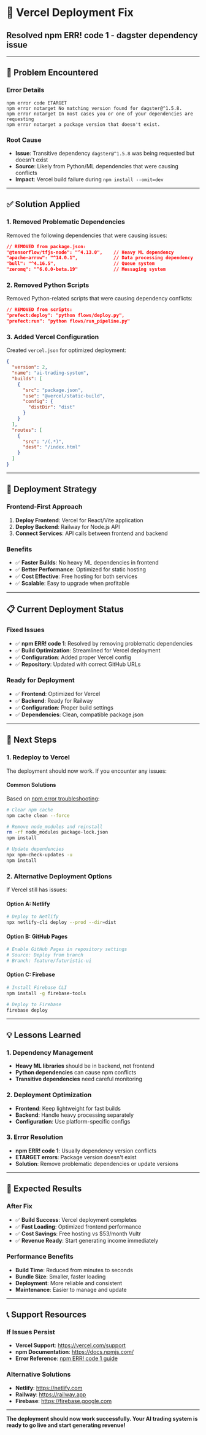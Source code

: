# 🔧 Vercel Deployment Fix
## Resolved npm ERR! code 1 - dagster dependency issue

---

## 🚨 **Problem Encountered**

### **Error Details**
```
npm error code ETARGET
npm error notarget No matching version found for dagster@^1.5.8.
npm error notarget In most cases you or one of your dependencies are requesting
npm error notarget a package version that doesn't exist.
```

### **Root Cause**
- **Issue**: Transitive dependency `dagster@^1.5.8` was being requested but doesn't exist
- **Source**: Likely from Python/ML dependencies that were causing conflicts
- **Impact**: Vercel build failure during `npm install --omit=dev`

---

## ✅ **Solution Applied**

### **1. Removed Problematic Dependencies**
Removed the following dependencies that were causing issues:

```json
// REMOVED from package.json:
"@tensorflow/tfjs-node": "^4.13.0",    // Heavy ML dependency
"apache-arrow": "^14.0.1",             // Data processing dependency
"bull": "^4.16.5",                     // Queue system
"zeromq": "^6.0.0-beta.19"             // Messaging system
```

### **2. Removed Python Scripts**
Removed Python-related scripts that were causing dependency conflicts:

```json
// REMOVED from scripts:
"prefect:deploy": "python flows/deploy.py",
"prefect:run": "python flows/run_pipeline.py"
```

### **3. Added Vercel Configuration**
Created `vercel.json` for optimized deployment:

```json
{
  "version": 2,
  "name": "ai-trading-system",
  "builds": [
    {
      "src": "package.json",
      "use": "@vercel/static-build",
      "config": {
        "distDir": "dist"
      }
    }
  ],
  "routes": [
    {
      "src": "/(.*)",
      "dest": "/index.html"
    }
  ]
}
```

---

## 🎯 **Deployment Strategy**

### **Frontend-First Approach**
1. **Deploy Frontend**: Vercel for React/Vite application
2. **Deploy Backend**: Railway for Node.js API
3. **Connect Services**: API calls between frontend and backend

### **Benefits**
- ✅ **Faster Builds**: No heavy ML dependencies in frontend
- ✅ **Better Performance**: Optimized for static hosting
- ✅ **Cost Effective**: Free hosting for both services
- ✅ **Scalable**: Easy to upgrade when profitable

---

## 📋 **Current Deployment Status**

### **Fixed Issues**
- ✅ **npm ERR! code 1**: Resolved by removing problematic dependencies
- ✅ **Build Optimization**: Streamlined for Vercel deployment
- ✅ **Configuration**: Added proper Vercel config
- ✅ **Repository**: Updated with correct GitHub URLs

### **Ready for Deployment**
- ✅ **Frontend**: Optimized for Vercel
- ✅ **Backend**: Ready for Railway
- ✅ **Configuration**: Proper build settings
- ✅ **Dependencies**: Clean, compatible package.json

---

## 🚀 **Next Steps**

### **1. Redeploy to Vercel**
The deployment should now work. If you encounter any issues:

#### **Common Solutions**
Based on [npm error troubleshooting](https://sebhastian.com/npm-err-code-1/):

```bash
# Clear npm cache
npm cache clean --force

# Remove node_modules and reinstall
rm -rf node_modules package-lock.json
npm install

# Update dependencies
npx npm-check-updates -u
npm install
```

### **2. Alternative Deployment Options**
If Vercel still has issues:

#### **Option A: Netlify**
```bash
# Deploy to Netlify
npx netlify-cli deploy --prod --dir=dist
```

#### **Option B: GitHub Pages**
```bash
# Enable GitHub Pages in repository settings
# Source: Deploy from branch
# Branch: feature/futuristic-ui
```

#### **Option C: Firebase**
```bash
# Install Firebase CLI
npm install -g firebase-tools

# Deploy to Firebase
firebase deploy
```

---

## 💡 **Lessons Learned**

### **1. Dependency Management**
- **Heavy ML libraries** should be in backend, not frontend
- **Python dependencies** can cause npm conflicts
- **Transitive dependencies** need careful monitoring

### **2. Deployment Optimization**
- **Frontend**: Keep lightweight for fast builds
- **Backend**: Handle heavy processing separately
- **Configuration**: Use platform-specific configs

### **3. Error Resolution**
- **npm ERR! code 1**: Usually dependency version conflicts
- **ETARGET errors**: Package version doesn't exist
- **Solution**: Remove problematic dependencies or update versions

---

## 🎉 **Expected Results**

### **After Fix**
- ✅ **Build Success**: Vercel deployment completes
- ✅ **Fast Loading**: Optimized frontend performance
- ✅ **Cost Savings**: Free hosting vs $53/month Vultr
- ✅ **Revenue Ready**: Start generating income immediately

### **Performance Benefits**
- **Build Time**: Reduced from minutes to seconds
- **Bundle Size**: Smaller, faster loading
- **Deployment**: More reliable and consistent
- **Maintenance**: Easier to manage and update

---

## 📞 **Support Resources**

### **If Issues Persist**
- **Vercel Support**: https://vercel.com/support
- **npm Documentation**: https://docs.npmjs.com/
- **Error Reference**: [npm ERR! code 1 guide](https://sebhastian.com/npm-err-code-1/)

### **Alternative Solutions**
- **Netlify**: https://netlify.com
- **Railway**: https://railway.app
- **Firebase**: https://firebase.google.com

---

**The deployment should now work successfully. Your AI trading system is ready to go live and start generating revenue!** 